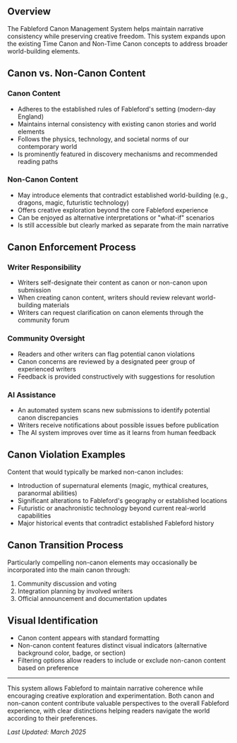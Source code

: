 ## Overview


The Fableford Canon Management System helps maintain narrative consistency while preserving creative freedom. This system expands upon the existing Time Canon and Non-Time Canon concepts to address broader world-building elements.

## Canon vs. Non-Canon Content


### Canon Content

- Adheres to the established rules of Fableford's setting (modern-day England)
- Maintains internal consistency with existing canon stories and world elements
- Follows the physics, technology, and societal norms of our contemporary world
- Is prominently featured in discovery mechanisms and recommended reading paths

### Non-Canon Content

- May introduce elements that contradict established world-building (e.g., dragons, magic, futuristic technology)
- Offers creative exploration beyond the core Fableford experience
- Can be enjoyed as alternative interpretations or "what-if" scenarios
- Is still accessible but clearly marked as separate from the main narrative

## Canon Enforcement Process


### Writer Responsibility

- Writers self-designate their content as canon or non-canon upon submission
- When creating canon content, writers should review relevant world-building materials
- Writers can request clarification on canon elements through the community forum

### Community Oversight

- Readers and other writers can flag potential canon violations
- Canon concerns are reviewed by a designated peer group of experienced writers
- Feedback is provided constructively with suggestions for resolution

### AI Assistance

- An automated system scans new submissions to identify potential canon discrepancies
- Writers receive notifications about possible issues before publication
- The AI system improves over time as it learns from human feedback

## Canon Violation Examples


Content that would typically be marked non-canon includes:


- Introduction of supernatural elements (magic, mythical creatures, paranormal abilities)
- Significant alterations to Fableford's geography or established locations
- Futuristic or anachronistic technology beyond current real-world capabilities
- Major historical events that contradict established Fableford history

## Canon Transition Process


Particularly compelling non-canon elements may occasionally be incorporated into the main canon through:


1. Community discussion and voting
2. Integration planning by involved writers
3. Official announcement and documentation updates

## Visual Identification

- Canon content appears with standard formatting
- Non-canon content features distinct visual indicators (alternative background color, badge, or section)
- Filtering options allow readers to include or exclude non-canon content based on preference


----

This system allows Fableford to maintain narrative coherence while encouraging creative exploration and experimentation. Both canon and non-canon content contribute valuable perspectives to the overall Fableford experience, with clear distinctions helping readers navigate the world according to their preferences.


*Last Updated: March 2025*
